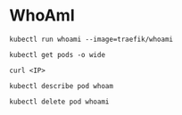 # WhoAmI

`kubectl run whoami --image=traefik/whoami`

`kubectl get pods -o wide`

`curl <IP>`

`kubectl describe pod whoam`

`kubectl delete pod whoami`
